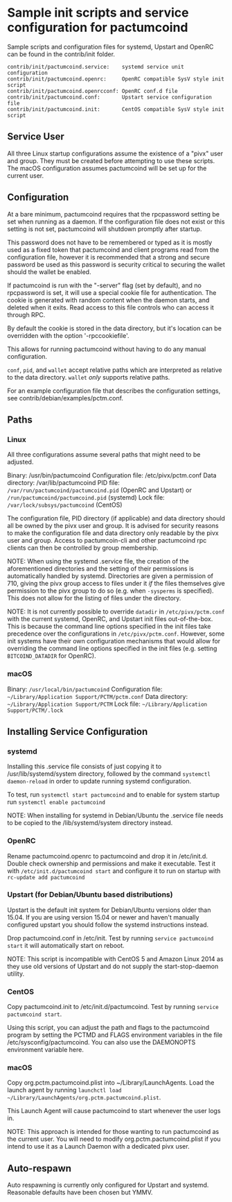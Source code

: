 Sample init scripts and service configuration for pactumcoind
==========================================================

Sample scripts and configuration files for systemd, Upstart and OpenRC
can be found in the contrib/init folder.

    contrib/init/pactumcoind.service:    systemd service unit configuration
    contrib/init/pactumcoind.openrc:     OpenRC compatible SysV style init script
    contrib/init/pactumcoind.openrcconf: OpenRC conf.d file
    contrib/init/pactumcoind.conf:       Upstart service configuration file
    contrib/init/pactumcoind.init:       CentOS compatible SysV style init script

Service User
---------------------------------

All three Linux startup configurations assume the existence of a "pivx" user
and group.  They must be created before attempting to use these scripts.
The macOS configuration assumes pactumcoind will be set up for the current user.

Configuration
---------------------------------

At a bare minimum, pactumcoind requires that the rpcpassword setting be set
when running as a daemon.  If the configuration file does not exist or this
setting is not set, pactumcoind will shutdown promptly after startup.

This password does not have to be remembered or typed as it is mostly used
as a fixed token that pactumcoind and client programs read from the configuration
file, however it is recommended that a strong and secure password be used
as this password is security critical to securing the wallet should the
wallet be enabled.

If pactumcoind is run with the "-server" flag (set by default), and no rpcpassword is set,
it will use a special cookie file for authentication. The cookie is generated with random
content when the daemon starts, and deleted when it exits. Read access to this file
controls who can access it through RPC.

By default the cookie is stored in the data directory, but it's location can be overridden
with the option '-rpccookiefile'.

This allows for running pactumcoind without having to do any manual configuration.

`conf`, `pid`, and `wallet` accept relative paths which are interpreted as
relative to the data directory. `wallet` *only* supports relative paths.

For an example configuration file that describes the configuration settings,
see contrib/debian/examples/pctm.conf.

Paths
---------------------------------

### Linux

All three configurations assume several paths that might need to be adjusted.

Binary:              /usr/bin/pactumcoind
Configuration file:  /etc/pivx/pctm.conf
Data directory:      /var/lib/pactumcoind
PID file:            `/var/run/pactumcoind/pactumcoind.pid` (OpenRC and Upstart) or `/run/pactumcoind/pactumcoind.pid` (systemd)
Lock file:           `/var/lock/subsys/pactumcoind` (CentOS)

The configuration file, PID directory (if applicable) and data directory
should all be owned by the pivx user and group.  It is advised for security
reasons to make the configuration file and data directory only readable by the
pivx user and group.  Access to pactumcoin-cli and other pactumcoind rpc clients
can then be controlled by group membership.

NOTE: When using the systemd .service file, the creation of the aforementioned
directories and the setting of their permissions is automatically handled by
systemd. Directories are given a permission of 710, giving the pivx group
access to files under it _if_ the files themselves give permission to the
pivx group to do so (e.g. when `-sysperms` is specified). This does not allow
for the listing of files under the directory.

NOTE: It is not currently possible to override `datadir` in
`/etc/pivx/pctm.conf` with the current systemd, OpenRC, and Upstart init
files out-of-the-box. This is because the command line options specified in the
init files take precedence over the configurations in
`/etc/pivx/pctm.conf`. However, some init systems have their own
configuration mechanisms that would allow for overriding the command line
options specified in the init files (e.g. setting `BITCOIND_DATADIR` for
OpenRC).

### macOS

Binary:              `/usr/local/bin/pactumcoind`
Configuration file:  `~/Library/Application Support/PCTM/pctm.conf`
Data directory:      `~/Library/Application Support/PCTM`
Lock file:           `~/Library/Application Support/PCTM/.lock`

Installing Service Configuration
-----------------------------------

### systemd

Installing this .service file consists of just copying it to
/usr/lib/systemd/system directory, followed by the command
`systemctl daemon-reload` in order to update running systemd configuration.

To test, run `systemctl start pactumcoind` and to enable for system startup run
`systemctl enable pactumcoind`

NOTE: When installing for systemd in Debian/Ubuntu the .service file needs to be copied to the /lib/systemd/system directory instead.

### OpenRC

Rename pactumcoind.openrc to pactumcoind and drop it in /etc/init.d.  Double
check ownership and permissions and make it executable.  Test it with
`/etc/init.d/pactumcoind start` and configure it to run on startup with
`rc-update add pactumcoind`

### Upstart (for Debian/Ubuntu based distributions)

Upstart is the default init system for Debian/Ubuntu versions older than 15.04. If you are using version 15.04 or newer and haven't manually configured upstart you should follow the systemd instructions instead.

Drop pactumcoind.conf in /etc/init.  Test by running `service pactumcoind start`
it will automatically start on reboot.

NOTE: This script is incompatible with CentOS 5 and Amazon Linux 2014 as they
use old versions of Upstart and do not supply the start-stop-daemon utility.

### CentOS

Copy pactumcoind.init to /etc/init.d/pactumcoind. Test by running `service pactumcoind start`.

Using this script, you can adjust the path and flags to the pactumcoind program by
setting the PCTMD and FLAGS environment variables in the file
/etc/sysconfig/pactumcoind. You can also use the DAEMONOPTS environment variable here.

### macOS

Copy org.pctm.pactumcoind.plist into ~/Library/LaunchAgents. Load the launch agent by
running `launchctl load ~/Library/LaunchAgents/org.pctm.pactumcoind.plist`.

This Launch Agent will cause pactumcoind to start whenever the user logs in.

NOTE: This approach is intended for those wanting to run pactumcoind as the current user.
You will need to modify org.pctm.pactumcoind.plist if you intend to use it as a
Launch Daemon with a dedicated pivx user.

Auto-respawn
-----------------------------------

Auto respawning is currently only configured for Upstart and systemd.
Reasonable defaults have been chosen but YMMV.
